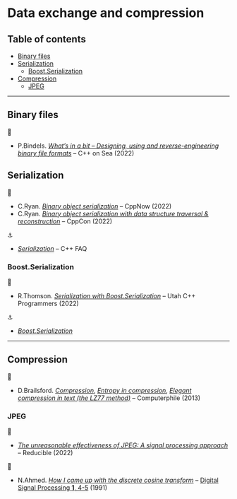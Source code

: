 # Data exchange and compression <!-- omit in toc -->

## Table of contents <!-- omit in toc -->

- [Binary files](#binary-files)
- [Serialization](#serialization)
  - [Boost.Serialization](#boostserialization)
- [Compression](#compression)
  - [JPEG](#jpeg)

---

## Binary files

:movie_camera:

- P.Bindels. [*What’s in a bit – Designing, using and reverse-engineering binary file formats*](https://www.youtube.com/watch?v=QEIGc3tXGmM) – C++ on Sea (2022)

## Serialization

:movie_camera:

- C.Ryan. [*Binary object serialization*](https://www.youtube.com/watch?v=aWPI7vDOAK8) – CppNow (2022)
- C.Ryan. [*Binary object serialization with data structure traversal & reconstruction*](https://www.youtube.com/watch?v=rt-c7igYkFw) – CppCon (2022)

:anchor:

- [*Serialization*](https://isocpp.org/wiki/faq/serialization) – C++ FAQ

### Boost.Serialization

:movie_camera:

- R.Thomson. [*Serialization with Boost.Serialization*](https://www.youtube.com/watch?v=YmEPMFMP7TE) – Utah C++ Programmers (2022)

:anchor:

- [*Boost.Serialization*](https://www.boost.org/doc/libs/release/libs/serialization/doc/index.html)

---

## Compression

:movie_camera:

- D.Brailsford. [*Compression*](https://www.youtube.com/watch?v=Lto-ajuqW3w), [*Entropy in compression*](https://www.youtube.com/watch?v=M5c_RFKVkko), [*Elegant compression in text (the LZ77 method)*](https://www.youtube.com/watch?v=goOa3DGezUA) – Computerphile (2013)

### JPEG

:movie_camera:

- [*The unreasonable effectiveness of JPEG: A signal processing approach*](https://www.youtube.com/watch?v=0me3guauqOU) – 
Reducible (2022)

:page_facing_up:

- N.Ahmed. [*How I came up with the discrete cosine transform*](https://www.cse.iitd.ac.in/~pkalra/col783-2017/DCT-History.pdf) – [Digital Signal Processing **1**, 4-5](https://dx.doi.org/10.1016/1051-2004(91)90086-Z) (1991)
